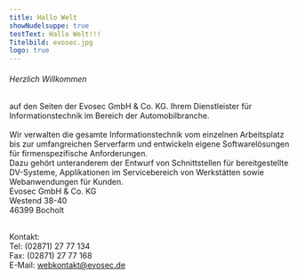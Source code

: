 ```yaml
---
title: Hallo Welt
showNudelsuppe: true
testText: Hallo Welt!!!
Titelbild: evosec.jpg
logo: true
---
```

<div class="row">
<div class="col-md-9">
<h6>Herzlich Willkommen</h6>
auf den Seiten der Evosec GmbH & Co. KG. Ihrem Dienstleister für Informationstechnik im Bereich der Automobilbranche.<br> 
<br>
Wir verwalten die gesamte Informationstechnik vom einzelnen Arbeitsplatz bis zur umfangreichen Serverfarm und entwickeln eigene Softwarelösungen für firmenspezifische Anforderungen.<br> 
Dazu gehört unteranderem der Entwurf von Schnittstellen für bereitgestellte DV-Systeme, Applikationen im Servicebereich von Werkstätten sowie Webanwendungen für Kunden.<br>
</div>
<div class="col-md-3">
<div class="card">
<div class="card-body">
Evosec GmbH & Co. KG<br>
Westend 38-40<br>
46399 Bocholt<br>

<br>

Kontakt:<br>
Tel: (02871) 27 77 134<br>
Fax: (02871) 27 77 168<br>
E-Mail: webkontakt@evosec.de<br>

</div>
</div>
</div>
</div>
